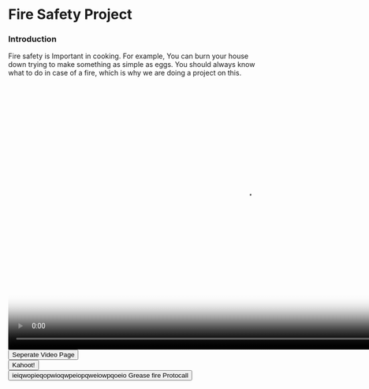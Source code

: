 <html>
  <h1>
    Fire Safety Project
  </h1>
  <h3>
    Introduction
  </h3>  
  <p>
    Fire safety is Important in cooking. For example, You can burn your house down trying to make something as simple as eggs. You should     always know what to do in case of a fire, which is why we are doing a project on this.
  </p>
  <video src="PlaceholderVideo.mp4" poster="Poster.png" width="960" height="540" controls preload></video>
  <!-- It works just go to site -->
  <!-- Neat bro!-->
  <button onclick="window.location.href = 'video';">Seperate Video Page</button>
  <br>
  <button onclick="window.location.href = 'kahoot';">Kahoot!</button>
  <br>
   <button onclick="window.location.href = 'greasefire';">ieiqwopieqopwioqwpeiopqweiowpqoeio Grease fire Protocall</button>
</html>
